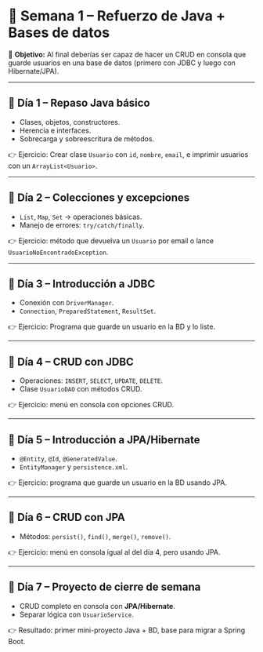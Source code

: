 # 📅 Semana 1 – Refuerzo de Java + Bases de datos

🎯 **Objetivo:** Al final deberías ser capaz de hacer un CRUD en consola que guarde usuarios en una base de datos (primero con JDBC y luego con Hibernate/JPA).

---

## 🔹 Día 1 – Repaso Java básico
- Clases, objetos, constructores.  
- Herencia e interfaces.  
- Sobrecarga y sobreescritura de métodos.  

👉 Ejercicio: Crear clase `Usuario` con `id`, `nombre`, `email`, e imprimir usuarios con un `ArrayList<Usuario>`.  

---

## 🔹 Día 2 – Colecciones y excepciones
- `List`, `Map`, `Set` → operaciones básicas.  
- Manejo de errores: `try/catch/finally`.  

👉 Ejercicio: método que devuelva un `Usuario` por email o lance `UsuarioNoEncontradoException`.  

---

## 🔹 Día 3 – Introducción a JDBC
- Conexión con `DriverManager`.  
- `Connection`, `PreparedStatement`, `ResultSet`.  

👉 Ejercicio: Programa que guarde un usuario en la BD y lo liste.  

---

## 🔹 Día 4 – CRUD con JDBC
- Operaciones: `INSERT`, `SELECT`, `UPDATE`, `DELETE`.  
- Clase `UsuarioDAO` con métodos CRUD.  

👉 Ejercicio: menú en consola con opciones CRUD.  

---

## 🔹 Día 5 – Introducción a JPA/Hibernate
- `@Entity`, `@Id`, `@GeneratedValue`.  
- `EntityManager` y `persistence.xml`.  

👉 Ejercicio: programa que guarde un usuario en la BD usando JPA.  

---

## 🔹 Día 6 – CRUD con JPA
- Métodos: `persist()`, `find()`, `merge()`, `remove()`.  

👉 Ejercicio: menú en consola igual al del día 4, pero usando JPA.  

---

## 🔹 Día 7 – Proyecto de cierre de semana
- CRUD completo en consola con **JPA/Hibernate**.  
- Separar lógica con `UsuarioService`.  

👉 Resultado: primer mini-proyecto Java + BD, base para migrar a Spring Boot.  
